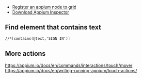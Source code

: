 + [Register an appium node to grid](https://appium.io/docs/en/advanced-concepts/grid/)
+ [Download Appium Inspector](https://github.com/appium/appium-inspector)

## Find element that contains text
```xml
//*[contains(@text,'SIGN IN')]
```

## More actions
https://appium.io/docs/en/commands/interactions/touch/move/
https://appium.io/docs/en/writing-running-appium/touch-actions/